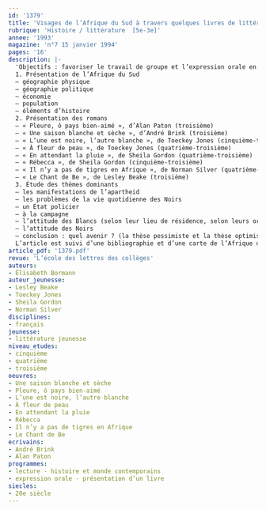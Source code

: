 ```yaml
---
id: '1379'
title: 'Visages de l’Afrique du Sud à travers quelques livres de littérature de jeunesse'
rubrique: 'Histoire / littérature  [5e-3e]'
annee: '1993'
magazine: 'n°7 15 janvier 1994'
pages: '16'
description: |-
  'Objectifs : favoriser le travail de groupe et l’expression orale en troisième ; faire connaître un État et une société évoqués par les médias – à travers huit romans (de littérature jeunesse essentiellement)
  1. Présentation de l’Afrique du Sud
  – géographie physique
  – géographie politique
  – économie
  – population
  – éléments d’histoire
  2. Présentation des romans
  – « Pleure, ô pays bien-aimé », d’Alan Paton (troisième)
  – « Une saison blanche et sèche », d’André Brink (troisième)
  – « L’une est noire, l’autre blanche », de Toeckey Jones (cinquième-troisième)
  – « À fleur de peau », de Toeckey Jones (quatrième-troisième)
  – « En attendant la pluie », de Sheila Gordon (quatrième-troisième)
  – « Rébecca », de Sheila Gordon (cinquième-troisième)
  – « Il n’y a pas de tigres en Afrique », de Norman Silver (quatrième-troisième)
  – « Le Chant de Be », de Lesley Beake (troisième)
  3. Étude des thèmes dominants
  – les manifestations de l’apartheid
  – les problèmes de la vie quotidienne des Noirs
  – un État policier
  – à la campagne
  – l’attitude des Blancs (selon leur lieu de résidence, selon leurs origines, selon leur âge)
  – l’attitude des Noirs
  – conclusion : quel avenir ? (la thèse pessimiste et la thèse optimiste)
  L’article est suivi d’une bibliographie et d’une carte de l’Afrique du Sud.'
article_pdf: '1379.pdf'
revue: 'L’école des lettres des collèges'
auteurs:
- Élisabeth Bormann
auteur_jeunesse:
- Lesley Beake
- Toeckey Jones
- Sheila Gordon
- Norman Silver
disciplines:
- français
jeunesse:
- littérature jeunesse
niveau_etudes:
- cinquième
- quatrième
- troisième
oeuvres:
- Une saison blanche et sèche
- Pleure, ô pays bien-aimé
- L’une est noire, l’autre blanche
- À fleur de peau
- En attendant la pluie
- Rébecca
- Il n’y a pas de tigres en Afrique
- Le Chant de Be
ecrivains:
- André Brink
- Alan Paton
programmes:
- lecture - histoire et monde contemporains
- expression orale - présentation d’un livre
siecles:
- 20e siècle
---
```

